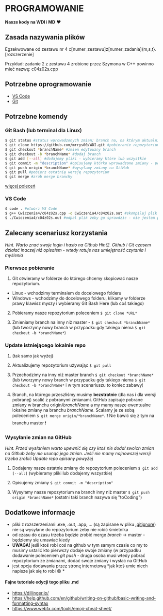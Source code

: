 # PROGRAMOWANIE
**Nasze kody na WDI i MD** :heart:

## Zasada nazywania plików
Egzekwowane od zestawu nr 4 
c[numer_zestawu]z[numer_zadania]{m,s,t}.[rozszerzenie]

Przykład: zadanie 2 z zestawu 4 zrobione przez Szymona w C++ powinno mieć nazwę: c04z02s.cpp

## Potrzebne oprogramowanie
* [VS Code](https://code.visualstudio.com/download)
* [Git](https://git-scm.com/downloads)

## Potrzebne komendy 

### Git Bash (lub terminal dla Linux)
```sh
$ git status #status wprowadzonych zmian; branch na, na którym aktualnie jesteśmy; ...
$ git clone https://github.com/mrrys00/WDI.git #pobieranie repozytorium
$ git checkout *branchName* #zmień edytowany branch
$ git checkout -b *branchName* #dodaj branch
$ git add [--all] #dodajemy pliki - wybieramy które lub wszystkie
$ git commit -m "description" #opisujemy którko wprowadzone zmiany - po polsku lub angielsku jak, kto woli
$ git push origin *branchName* #wysyłamy zmiany na GitHub
$ git pull #pobierz ostatnią wersję repozytorium
$ git merge #zrób merge branchy
```

[więcej poleceń](https://rogerdudler.github.io/git-guide/index.pl.html)

### VS Code
```sh 
$ code . #otwórz VS Code
$ g++ Cwiczenia4/c04z02s.cpp -o Cwiczenia4/c04z02s.out #skompiluj plik c04z02s.cpp do pliku c04z02s.out
$ ./Cwiczenia4/c04z02s.out #odpal plik zeby go sprawdzic - nie jestem pewny czy tak to ma wygladac :)
```

## Zalecany scenariusz korzystania

*Hint. Warto znać swoje login i hasło na Github*
*Hint2. Github i Git czasem działać inaczej niż opisałem - wtedy ratuje nas umiejętność czytania i myślenia*

### Pierwsze pobieranie

1. Git otwieramy w folderze do którego chcemy skopiować nasze repozytorium.
* Linux - wchodzimy terminalem do docelowego folderu
* Windows - wchodzimy do docelowego folderu, klikamy w folderze prawy klawisz myszy i wybieramy Git Bash Here (lub coś takiego)

2. Pobieramy nasze repozytorium poleceniem ```$ git clone *URL*```

3. Zmieniamy branch na inny niż master - ```$ git checkout *branchName*``` (lub tworzymy nowy branch w przypadku gdy takiego niema ```$ git checkout -b *branchName*```)

### Update istniejącego lokalnie repo

1. (tak samo jak wyżej)

2. Aktualizujemy repozytorium używając ```$ git pull``` 

3. Przechodzimy na inny niż master branch ```$ git checkout *branchName*``` (lub tworzymy nowy branch w przypadku gdy takiego niema ```$ git checkout -b *branchName*``` i w tym scenariuszu to koniec zabawy)

4. Branch, na którego przeszliśmy musimy **bezstratnie** (dla nas i dla wersji pobranej) scalić z pobranymi zmianami. GitHub zapisuje pobrane zmiany w branchu origin/*branchName* a my mamy nasze ewentualne lokalne zmiany na branchu *branchName*. Scalamy je ze sobą poleceniem ```$ git merge origin/*branchName*```.  :exclamation: Nie bawić się z tym na branchu master  :exclamation:

### Wysyłanie zmian na GitHub

*Hint. Przed wysłaniem warto upewnić się czy ktoś nie dodał swoich zmian na Github żeby nie usunąć jego zmian. Jeśli nie mamy najnowszej wersji trzeba zrobić Update repo opisany powyżej*

1. Dodajemy nasze ostatnie zmiany do repozytorium poleceniem ```$ git add [--all]``` (wybieramy pliki lub dodajemy wszystkie)

2. Opisujemy zmiany ```$ git commit -m "description"``` 

3. Wysyłamy nasze repozytorium na branch inny niż master ```$ git push origin *branchName*``` (ostatni taki branch nazywa się "toCoding")

## Dodatkowe informacje

* pliki z rozszerzeniami .exe, .out, .app, ... (są zapisane w pliku [.gitignore](https://github.com/mrrys00/WDI/blob/master/.gitignore)) nie są wysyłane do repozytorium żeby nie robić śmietnika
* od czasu do czasu trzeba będzie zrobić merge *branch* -> master - będziemy się umawiać kiedy
* **UWAGA!** jeśli ktoś robi coś na github w tym samym czasie co my to musimy ustalić kto pierwszy dodaje swoje zmiany (w przypadku dodawanie poleceniem *git push* - druga osoba musi wtedy pobrać repozytorium ze zmianami, dodać swoje zmiany i wysłać na GitHub
* jest opcja dodawania przez stronę internetową *jak ktoś umie niech napisze jak się to robi :smile: *

#### Fajne tutoriale edycji tego pliku .md
* https://dillinger.io/
* https://help.github.com/en/github/writing-on-github/basic-writing-and-formatting-syntax
* https://www.webfx.com/tools/emoji-cheat-sheet/
